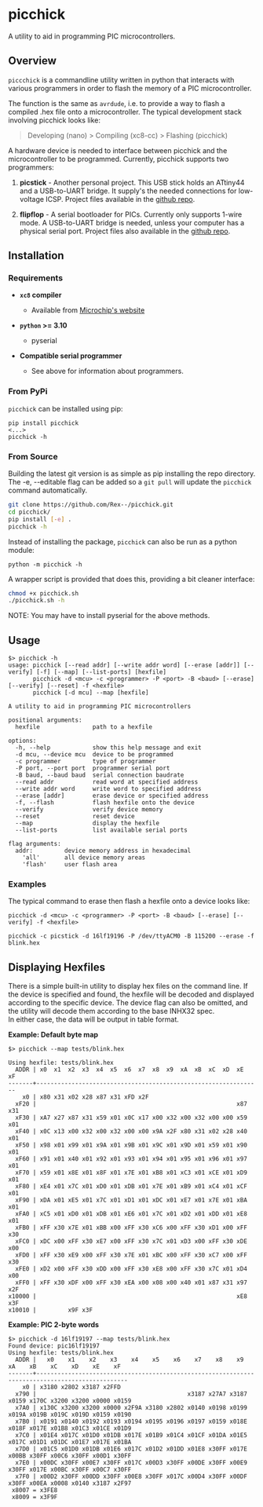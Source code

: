 # picchick
A utility to aid in programming PIC microcontrollers.

## Overview

`piccchick` is a commandline utility written in python that interacts with
various programmers in order to flash the memory of a PIC microcontroller.

The function is the same as `avrdude`, i.e. to provide a way to flash a compiled
.hex file onto a microcontroller. The typical development stack involving
picchick looks like:

> Developing (nano)      >   Compiling (xc8-cc)    >    Flashing (picchick)
<!-- TODO: Better diagram of program dependency -->

A hardware device is needed to interface between picchick and the microcontroller
to be programmed. Currently, picchick supports two programmers:
1. **picstick** - Another personal project. This USB stick holds an ATtiny44 and
  a USB-to-UART bridge. It supply's the needed connections for low-voltage ICSP.
  Project files available in the [github repo](https://github.com/rex--/picstick).

2. **flipflop** - A serial bootloader for PICs. Currently only supports 1-wire
  mode. A USB-to-UART bridge is needed, unless your computer has a physical
  serial port. Project files also available in the 
  [github repo](https://github.com/rex--/flipflop).


## Installation

### Requirements
- **`xc8` compiler**
  - Available from [Microchip's website](https://www.microchip.com/en-us/tools-resources/develop/mplab-xc-compilers/downloads-documentation)

- **`python` >= 3.10**
  - pyserial

- **Compatible serial programmer**
  - See above for information about programmers.


### From PyPi
`picchick` can be installed using pip:
```
pip install picchick
<...>
picchick -h
```

### From Source
Building the latest git version is as simple as pip installing the repo
directory. The -e, --editable flag can be added so a `git pull` will update the
`picchick` command automatically.
```sh
git clone https://github.com/Rex--/picchick.git
cd picchick/
pip install [-e] .
picchick -h
```

Instead of installing the package, `picchick` can also be run as a python module:
```
python -m picchick -h
```
A wrapper script is provided that does this, providing a bit cleaner interface:
```sh
chmod +x picchick.sh
./picchick.sh -h
```
NOTE: You may have to install pyserial for the above methods.

## Usage
```
$> picchick -h
usage: picchick [--read addr] [--write addr word] [--erase [addr]] [--verify] [-f] [--map] [--list-ports] [hexfile]
       picchick -d <mcu> -c <programmer> -P <port> -B <baud> [--erase] [--verify] [--reset] -f <hexfile>
       picchick [-d mcu] --map [hexfile]

A utility to aid in programming PIC microcontrollers

positional arguments:
  hexfile               path to a hexfile

options:
  -h, --help            show this help message and exit
  -d mcu, --device mcu  device to be programmed
  -c programmer         type of programmer
  -P port, --port port  programmer serial port
  -B baud, --baud baud  serial connection baudrate
  --read addr           read word at specified address
  --write addr word     write word to specified address
  --erase [addr]        erase device or specified address
  -f, --flash           flash hexfile onto the device
  --verify              verify device memory
  --reset               reset device
  --map                 display the hexfile
  --list-ports          list available serial ports

flag arguments:
  addr:			device memory address in hexadecimal
	'all'		all device memory areas
	'flash'		user flash area
```

### Examples
The typical command to erase then flash a hexfile onto a device looks like:
```
picchick -d <mcu> -c <programmer> -P <port> -B <baud> [--erase] [--verify] -f <hexfile>

picchick -c picstick -d 16lf19196 -P /dev/ttyACM0 -B 115200 --erase -f blink.hex
```

## Displaying Hexfiles
There is a simple built-in utility to display hex files on the command line. If
the device is specified and found, the hexfile will be decoded and displayed
according to the specific device. The device flag can also be omitted, and the
utility will decode them according to the base INHX32 spec.\
In either case, the data will be output in table format.

**Example: Default byte map**
```
$> picchick --map tests/blink.hex

Using hexfile: tests/blink.hex
  ADDR | x0  x1  x2  x3  x4  x5  x6  x7  x8  x9  xA  xB  xC  xD  xE  xF 
-------+----------------------------------------------------------------
    x0 | x80 x31 x02 x28 x87 x31 xFD x2F                                
  xF20 |                                                         x87 x31
  xF30 | xA7 x27 x87 x31 x59 x01 x0C x17 x00 x32 x00 x32 x00 x00 x59 x01
  xF40 | x0C x13 x00 x32 x00 x32 x00 x00 x9A x2F x80 x31 x02 x28 x40 x01
  xF50 | x98 x01 x99 x01 x9A x01 x9B x01 x9C x01 x9D x01 x59 x01 x90 x01
  xF60 | x91 x01 x40 x01 x92 x01 x93 x01 x94 x01 x95 x01 x96 x01 x97 x01
  xF70 | x59 x01 x8E x01 x8F x01 x7E x01 xB8 x01 xC3 x01 xCE x01 xD9 x01
  xF80 | xE4 x01 x7C x01 xD0 x01 xDB x01 x7E x01 xB9 x01 xC4 x01 xCF x01
  xF90 | xDA x01 xE5 x01 x7C x01 xD1 x01 xDC x01 xE7 x01 x7E x01 xBA x01
  xFA0 | xC5 x01 xD0 x01 xDB x01 xE6 x01 x7C x01 xD2 x01 xDD x01 xE8 x01
  xFB0 | xFF x30 x7E x01 xBB x00 xFF x30 xC6 x00 xFF x30 xD1 x00 xFF x30
  xFC0 | xDC x00 xFF x30 xE7 x00 xFF x30 x7C x01 xD3 x00 xFF x30 xDE x00
  xFD0 | xFF x30 xE9 x00 xFF x30 x7E x01 xBC x00 xFF x30 xC7 x00 xFF x30
  xFE0 | xD2 x00 xFF x30 xDD x00 xFF x30 xE8 x00 xFF x30 x7C x01 xD4 x00
  xFF0 | xFF x30 xDF x00 xFF x30 xEA x00 x08 x00 x40 x01 x87 x31 x97 x2F
x10000 |                                                         xE8 x3F
x10010 |         x9F x3F
```
**Example: PIC 2-byte words**
```
$> picchick -d 16lf19197 --map tests/blink.hex
Found device: pic16lf19197
Using hexfile: tests/blink.hex
  ADDR |   x0    x1    x2    x3    x4    x5    x6    x7    x8    x9    xA    xB    xC    xD    xE    xF 
-------+------------------------------------------------------------------------------------------------
    x0 | x3180 x2802 x3187 x2FFD                                                                        
  x790 |                                           x3187 x27A7 x3187 x0159 x170C x3200 x3200 x0000 x0159
  x7A0 | x130C x3200 x3200 x0000 x2F9A x3180 x2802 x0140 x0198 x0199 x019A x019B x019C x019D x0159 x0190
  x7B0 | x0191 x0140 x0192 x0193 x0194 x0195 x0196 x0197 x0159 x018E x018F x017E x01B8 x01C3 x01CE x01D9
  x7C0 | x01E4 x017C x01D0 x01DB x017E x01B9 x01C4 x01CF x01DA x01E5 x017C x01D1 x01DC x01E7 x017E x01BA
  x7D0 | x01C5 x01D0 x01DB x01E6 x017C x01D2 x01DD x01E8 x30FF x017E x00BB x30FF x00C6 x30FF x00D1 x30FF
  x7E0 | x00DC x30FF x00E7 x30FF x017C x00D3 x30FF x00DE x30FF x00E9 x30FF x017E x00BC x30FF x00C7 x30FF
  x7F0 | x00D2 x30FF x00DD x30FF x00E8 x30FF x017C x00D4 x30FF x00DF x30FF x00EA x0008 x0140 x3187 x2F97
 x8007 = x3FE8
 x8009 = x3F9F
```
